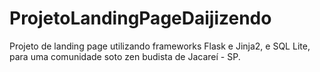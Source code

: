 # ProjetoLandingPageDaijizendo
Projeto de landing page utilizando frameworks Flask e Jinja2, e SQL Lite, para uma comunidade soto zen budista de Jacareí - SP.
